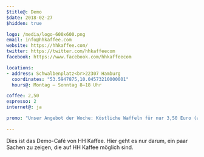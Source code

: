 ```yaml
---
$title@: Demo
$date: 2018-02-27
$hidden: true

logo: /media/logo-600x600.png
email: info@hhkaffee.com
website: https://hhkaffee.com/ 
twitter: https://twitter.com/hhkaffeecom
facebook: https://www.facebook.com/hhkaffeecom

locations:
- address: Schwalbenplatz<br>22307 Hamburg
  coordinates: "53.5947875,10.04573210000001"
  hours@: Montag – Sonntag 8–18 Uhr

coffee: 2,50
espresso: 2
internet@: ja

promo: "Unser Angebot der Woche: Köstliche Waffeln für nur 3,50 Euro (anstatt 5,50)! [Zum Angebot.](https://example.com/)"

---
```

Dies ist das Demo-Café von HH Kaffee. Hier geht es nur darum, ein paar Sachen zu zeigen, die auf HH Kaffee möglich sind.